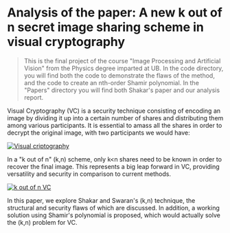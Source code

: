 # Analysis of the paper: A new k out of n secret image sharing scheme in visual cryptography

> This is the final project of the course "Image Processing and Artificial Vision" from the Physics degree imparted at UB. In the code directory, you will find both the code to demonstrate the flaws of the method, and the code to create an nth-order Shamir polynomial. In the "Papers" directory you will find both Shakar's paper and our analysis report. 

Visual Cryptography (VC) is a security technique consisting of encoding an image by dividing it up into a certain number of shares and distributing them among various participants. It is essential to amass all the shares in order to decrypt the original image, with two participants we would have:

[![Visual criptography](https://www.101computing.net/wp/wp-content/uploads/visual-cryptography-of-space-invader.png "Visual criptography")](https://www.101computing.net/wp/wp-content/uploads/visual-cryptography-of-space-invader.png "Visual criptography")

In a "k out of n" (k,n) scheme, only k<n shares need to be known in order to recover the final image. This represents a big leap forward in VC, providing versatility and security in comparison to current methods.

[![k out of n VC](https://media.springernature.com/lw685/springer-static/image/art%3A10.1007%2Fs11042-021-11229-9/MediaObjects/11042_2021_11229_Fig1_HTML.png "k out of n VC")](https://media.springernature.com/lw685/springer-static/image/art%3A10.1007%2Fs11042-021-11229-9/MediaObjects/11042_2021_11229_Fig1_HTML.png "k out of n VC")

In this paper, we explore Shakar and Swaran's (k,n) technique, the structural and security flaws of which are discussed. In addition, a working solution using Shamir's polynomial is proposed, which would actually solve the (k,n) problem for VC.
